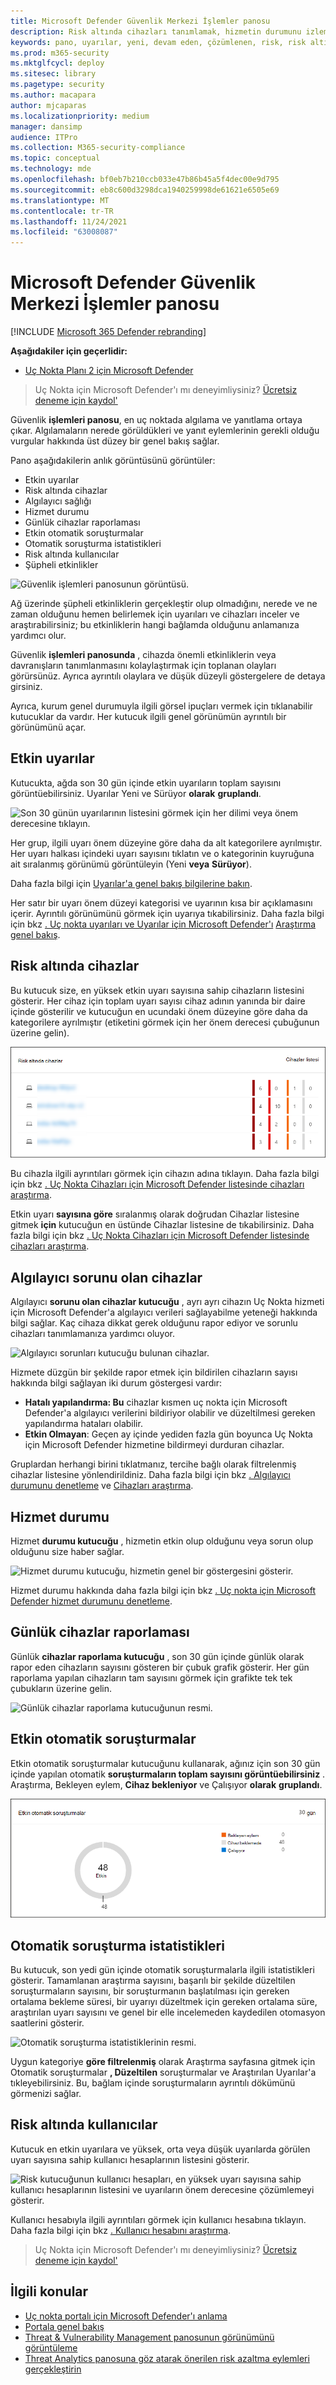```yaml
---
title: Microsoft Defender Güvenlik Merkezi İşlemler panosu
description: Risk altında cihazları tanımlamak, hizmetin durumunu izlemek ve cihazlar ve uyarılar hakkında istatistikleri ve bilgileri görmek için panoyu kullanın.
keywords: pano, uyarılar, yeni, devam eden, çözümlenen, risk, risk altında cihazlar, bulaşmalar, raporlama, istatistik, grafikler, grafikler, sağlık, etkin kötü amaçlı yazılım algılamaları, tehdit kategorisi, kategoriler, parola çalmak, fidye yazılımı, istismar, tehdit, düşük önem düzeyi, etkin kötü amaçlı yazılım
ms.prod: m365-security
ms.mktglfcycl: deploy
ms.sitesec: library
ms.pagetype: security
ms.author: macapara
author: mjcaparas
ms.localizationpriority: medium
manager: dansimp
audience: ITPro
ms.collection: M365-security-compliance
ms.topic: conceptual
ms.technology: mde
ms.openlocfilehash: bf0eb7b210ccb033e47b86b45a5f4dec00e9d795
ms.sourcegitcommit: eb8c600d3298dca1940259998de61621e6505e69
ms.translationtype: MT
ms.contentlocale: tr-TR
ms.lasthandoff: 11/24/2021
ms.locfileid: "63008087"
---
```

# <a name="microsoft-defender-security-center-security-operations-dashboard"></a>Microsoft Defender Güvenlik Merkezi İşlemler panosu

[!INCLUDE [Microsoft 365 Defender rebranding](../../includes/microsoft-defender.md)]


**Aşağıdakiler için geçerlidir:**
- [Uç Nokta Planı 2 için Microsoft Defender](https://go.microsoft.com/fwlink/?linkid=2154037)

> Uç Nokta için Microsoft Defender'ı mı deneyimliysiniz? [Ücretsiz deneme için kaydol'](https://signup.microsoft.com/create-account/signup?products=7f379fee-c4f9-4278-b0a1-e4c8c2fcdf7e&ru=https://aka.ms/MDEp2OpenTrial?ocid=docs-wdatp-secopsdashboard-abovefoldlink)

Güvenlik **işlemleri panosu**, en uç noktada algılama ve yanıtlama ortaya çıkar. Algılamaların nerede görüldükleri ve yanıt eylemlerinin gerekli olduğu vurgular hakkında üst düzey bir genel bakış sağlar.

Pano aşağıdakilerin anlık görüntüsünü görüntüler:

- Etkin uyarılar
- Risk altında cihazlar
- Algılayıcı sağlığı
- Hizmet durumu
- Günlük cihazlar raporlaması
- Etkin otomatik soruşturmalar
- Otomatik soruşturma istatistikleri
- Risk altında kullanıcılar
- Şüpheli etkinlikler

![Güvenlik işlemleri panosunun görüntüsü.](images/atp-sec-ops-dashboard.png)

Ağ üzerinde şüpheli etkinliklerin gerçekleştir olup olmadığını, nerede ve ne zaman olduğunu hemen belirlemek için uyarıları ve cihazları inceler ve araştırabilirsiniz; bu etkinliklerin hangi bağlamda olduğunu anlamanıza yardımcı olur.

Güvenlik **işlemleri panosunda** , cihazda önemli etkinliklerin veya davranışların tanımlanmasını kolaylaştırmak için toplanan olayları görürsünüz. Ayrıca ayrıntılı olaylara ve düşük düzeyli göstergelere de detaya girsiniz.

Ayrıca, kurum genel durumuyla ilgili görsel ipuçları vermek için tıklanabilir kutucuklar da vardır. Her kutucuk ilgili genel görünümün ayrıntılı bir görünümünü açar.

## <a name="active-alerts"></a>Etkin uyarılar

Kutucukta, ağda son 30 gün içinde etkin uyarıların toplam sayısını görüntüebilirsiniz. Uyarılar Yeni ve Sürüyor **olarak** **gruplandı**.

![Son 30 günün uyarılarının listesini görmek için her dilimi veya önem derecesine tıklayın.](images/active-alerts-tile.png)

Her grup, ilgili uyarı önem düzeyine göre daha da alt kategorilere ayrılmıştır. Her uyarı halkası içindeki uyarı sayısını tıklatın ve o kategorinin kuyruğuna ait sıralanmış görünümü görüntüleyin (Yeni **veya** **Sürüyor**).

Daha fazla bilgi için [Uyarılar'a genel bakış bilgilerine bakın](alerts-queue.md).

Her satır bir uyarı önem düzeyi kategorisi ve uyarının kısa bir açıklamasını içerir. Ayrıntılı görünümünü görmek için uyarıya tıkabilirsiniz. Daha fazla bilgi için bkz  [. Uç nokta uyarıları ve Uyarılar için Microsoft Defender'ı](investigate-alerts.md) [Araştırma genel bakış](alerts-queue.md).

## <a name="devices-at-risk"></a>Risk altında cihazlar

Bu kutucuk size, en yüksek etkin uyarı sayısına sahip cihazların listesini gösterir. Her cihaz için toplam uyarı sayısı cihaz adının yanında bir daire içinde gösterilir ve kutucuğun en ucundaki önem düzeyine göre daha da kategorilere ayrılmıştır (etiketini görmek için her önem derecesi çubuğunun üzerine gelin).

![Risk altında cihazlar kutucuğu, en yüksek uyarı sayısına sahip cihazların listesini ve uyarıların önem derecesine göre kırılımlarını gösterir.](images/devices-at-risk-tile.png)

Bu cihazla ilgili ayrıntıları görmek için cihazın adına tıklayın. Daha fazla bilgi için bkz [. Uç Nokta Cihazları için Microsoft Defender listesinde cihazları araştırma](investigate-machines.md).

Etkin uyarı **sayısına göre** sıralanmış olarak doğrudan Cihazlar listesine gitmek **için** kutucuğun en üstünde Cihazlar listesine de tıkabilirsiniz. Daha fazla bilgi için bkz [. Uç Nokta Cihazları için Microsoft Defender listesinde cihazları araştırma](investigate-machines.md).

## <a name="devices-with-sensor-issues"></a>Algılayıcı sorunu olan cihazlar

Algılayıcı **sorunu olan cihazlar kutucuğu** , ayrı ayrı cihazın Uç Nokta hizmeti için Microsoft Defender'a algılayıcı verileri sağlayabilme yeteneği hakkında bilgi sağlar. Kaç cihaza dikkat gerek olduğunu rapor ediyor ve sorunlu cihazları tanımlamanıza yardımcı oluyor.

![Algılayıcı sorunları kutucuğu bulunan cihazlar.](images/atp-tile-sensor-health.png)

Hizmete düzgün bir şekilde rapor etmek için bildirilen cihazların sayısı hakkında bilgi sağlayan iki durum göstergesi vardır:

- **Hatalı yapılandırma: Bu** cihazlar kısmen uç nokta için Microsoft Defender'a algılayıcı verilerini bildiriyor olabilir ve düzeltilmesi gereken yapılandırma hataları olabilir.
- **Etkin Olmayan**: Geçen ay içinde yediden fazla gün boyunca Uç Nokta için Microsoft Defender hizmetine bildirmeyi durduran cihazlar.

Gruplardan herhangi birini tıklatmanız, tercihe bağlı olarak filtrelenmiş cihazlar listesine yönlendirildiniz. Daha fazla bilgi için bkz [. Algılayıcı durumunu denetleme](check-sensor-status.md) ve [Cihazları araştırma](investigate-machines.md).

## <a name="service-health"></a>Hizmet durumu

Hizmet **durumu kutucuğu** , hizmetin etkin olup olduğunu veya sorun olup olduğunu size haber sağlar.

![Hizmet durumu kutucuğu, hizmetin genel bir göstergesini gösterir.](images/status-tile.png)

Hizmet durumu hakkında daha fazla bilgi için bkz [. Uç nokta için Microsoft Defender hizmet durumunu denetleme](service-status.md).

## <a name="daily-devices-reporting"></a>Günlük cihazlar raporlaması

Günlük **cihazlar raporlama kutucuğu** , son 30 gün içinde günlük olarak rapor eden cihazların sayısını gösteren bir çubuk grafik gösterir. Her gün raporlama yapılan cihazların tam sayısını görmek için grafikte tek tek çubukların üzerine gelin.

![Günlük cihazlar raporlama kutucuğunun resmi.](images/atp-daily-devices-reporting.png)

## <a name="active-automated-investigations"></a>Etkin otomatik soruşturmalar

Etkin otomatik soruşturmalar kutucuğunu kullanarak, ağınız için son 30 gün içinde yapılan otomatik **soruşturmaların toplam sayısını görüntüebilirsiniz** . Araştırma, Bekleyen eylem, **Cihaz bekleniyor** ve Çalışıyor **olarak** **gruplandı**.

![Etkin otomatik soruşturmaların inmagesi.](images/atp-active-investigations-tile.png)

## <a name="automated-investigations-statistics"></a>Otomatik soruşturma istatistikleri

Bu kutucuk, son yedi gün içinde otomatik soruşturmalarla ilgili istatistikleri gösterir. Tamamlanan araştırma sayısını, başarılı bir şekilde düzeltilen soruşturmaların sayısını, bir soruşturmanın başlatılması için gereken ortalama bekleme süresi, bir uyarıyı düzeltmek için gereken ortalama süre, araştırılan uyarı sayısını ve genel bir elle incelemeden kaydedilen otomasyon saatlerini gösterir. 

![Otomatik soruşturma istatistiklerinin resmi.](images/atp-automated-investigations-statistics.png)

Uygun kategoriye **göre filtrelenmiş** olarak Araştırma sayfasına gitmek için Otomatik  soruşturmalar **, Düzeltilen** soruşturmalar ve Araştırılan Uyarılar'a tıkleyebilirsiniz. Bu, bağlam içinde soruşturmaların ayrıntılı dökümünü görmenizi sağlar.

## <a name="users-at-risk"></a>Risk altında kullanıcılar

Kutucuk en etkin uyarılara ve yüksek, orta veya düşük uyarılarda görülen uyarı sayısına sahip kullanıcı hesaplarının listesini gösterir. 

![Risk kutucuğunun kullanıcı hesapları, en yüksek uyarı sayısına sahip kullanıcı hesaplarının listesini ve uyarıların önem derecesine çözümlemeyi gösterir.](images/atp-users-at-risk.png)

Kullanıcı hesabıyla ilgili ayrıntıları görmek için kullanıcı hesabına tıklayın. Daha fazla bilgi için bkz [. Kullanıcı hesabını araştırma](investigate-user.md).

> Uç Nokta için Microsoft Defender'ı mı deneyimliysiniz? [Ücretsiz deneme için kaydol'](https://signup.microsoft.com/create-account/signup?products=7f379fee-c4f9-4278-b0a1-e4c8c2fcdf7e&ru=https://aka.ms/MDEp2OpenTrial?ocid=docs-wdatp-secopsdashboard-belowfoldlink)

## <a name="related-topics"></a>İlgili konular

- [Uç nokta portalı için Microsoft Defender'ı anlama](use.md)
- [Portala genel bakış](portal-overview.md)
- [Threat & Vulnerability Management panosunun görünümünü görüntüleme](tvm-dashboard-insights.md)
- [Threat Analytics panosuna göz atarak önerilen risk azaltma eylemleri gerçekleştirin](threat-analytics.md)
